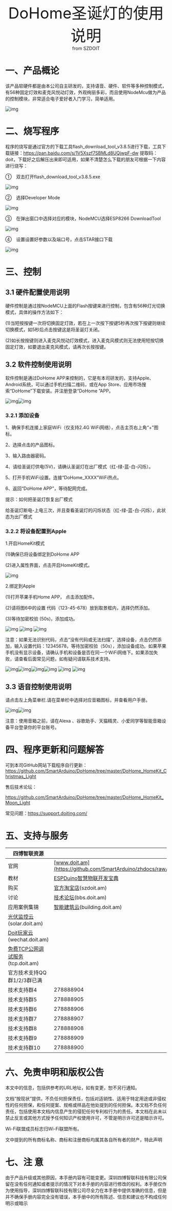  <center> <font size=10> DoHome圣诞灯的使用说明 </font></center>

<center> from SZDOIT </center>

#  一、产品概论

该产品软硬件都是由本公司自主研发的，支持语音、硬件、软件等多种控制模式，有56种固定灯效和麦克风悦动灯效，外观绚丽多彩，而且使用NodeMcu做为产品的控制模块，非常适合电子爱好者入门学习，简单适用。

![img](https://github.com/SmartArduino/zhdocs/raw/master/zhSmartProduct/DoHomeChristmasTree/wps2.jpg)

# 二、烧写程序

程序的烧写是通过官方的下载工具flash_download_tool_v3.8.5进行下载，工具下载链接：https://pan.baidu.com/s/1V5Xszf7SBMLd8UQjwpF-dw 提取码：doit，下载好之后解压出来即可适用，如果不清楚怎么下载的朋友可根据一下内容进行烧写：

①　双击打开flash_download_tool_v3.8.5.exe

![img](https://github.com/SmartArduino/zhdocs/raw/master/zhSmartProduct/DoHomeChristmasTree/wps3.jpg) 

②　选择Developer Mode

![img](https://github.com/SmartArduino/zhdocs/raw/master/zhSmartProduct/DoHomeChristmasTree/wps4.jpg) 

③　在弹出窗口中选择对应的模块，NodeMCU选择ESP8266 DownloadTool

![img](https://github.com/SmartArduino/zhdocs/raw/master/zhSmartProduct/DoHomeChristmasTree/wps5.jpg) 

④　设置设置好参数以及端口号，点击STAR接口下载

![img](https://github.com/SmartArduino/zhdocs/raw/master/zhSmartProduct/DoHomeChristmasTree/wps6.jpg) 

 

# 三、控制

## 3.1 硬件配置使用说明

硬件控制是通过按NodeMCU上面的Flash按键来进行控制，包含有56种灯光切换模式，具体的操作方法如下：

(1)当短按按键一次将切换固定灯效，若在上一次按下按键5秒再次按下按键则继续切换模式，如5秒后点击按键这是将圣诞灯关闭。

(2)如长按按键则进入麦克风悦动灯效模式，进入麦克风模式则无法使用短按切换固定灯效，如要退出麦克风模式，请再次长按按键。

## 3.2 软件控制使用说明

软件控制是通过DoHome APP来控制的，它是有本司研发的，支持Apple、Android系统，可以通过手机扫描二维码，或在App Store、应用市场搜索“DoHome”下载安装。并注册登录“DoHome ”APP。

![img](https://github.com/SmartArduino/zhdocs/raw/master/zhSmartProduct/DoHomeChristmasTree/wps7.jpg)![img](https://github.com/SmartArduino/zhdocs/raw/master/zhSmartProduct/DoHomeChristmasTree/wps8.jpg) 

 

### 3.2.1 添加设备

1、确保手机连接上家庭WiFi（仅支持2.4G WiFi网络），点击主页右上角“+”图标。

2、选择点击的产品图标。

3、输入路由器密码。

4、请给圣诞灯供电(5V)，请确认圣诞灯在出厂模式（红-绿-蓝-白-闪烁）。

5、打开手机WiFi设置。连接“DoHome_XXXX”WiFi热点。

6、返回“DoHome APP”，等待配网完成。

提示：如何把圣诞灯恢复出厂模式

给圣诞灯断电-上电三次，并且查看圣诞灯的闪烁状态（红-绿-蓝-白-闪烁），此状态为出厂模式

### 3.2.2 将设备配置到Apple

1.开启HomeKit模式

(1)确保已将设备绑定到DoHome APP

(2)进入属性界面，点击开启HomeKit模式。

![img](https://github.com/SmartArduino/zhdocs/raw/master/zhSmartProduct/DoHomeChristmasTree/wps9.png) 

2.绑定到Apple

(1)打开苹果手机Home APP， 点击添加配件。

(2)请将图6中的设置 代码（123-45-678）放到取景框内，选择仍然添加。

(3)等待加密校验 (50s)，添加成功。

  ![img](https://github.com/SmartArduino/zhdocs/raw/master/zhSmartProduct/DoHomeChristmasTree/wps10.png)   ![img](https://github.com/SmartArduino/zhdocs/raw/master/zhSmartProduct/DoHomeChristmasTree/wps11.png)  ![img](https://github.com/SmartArduino/zhdocs/raw/master/zhSmartProduct/DoHomeChristmasTree/wps12.jpg)

注意：如果无法识别代码，点击“没有代码或无法扫描”，选择设备，点击仍然添加，输入设置代码：12345678，等待加密校验（50s），添加设备成功。如果苹果手机没有显示设备，请确认手机和设备是否在同一个WiFi网络下。如果添加失败，请查看后面常见问题，如有疑问请联系技术支持。

![img](https://github.com/SmartArduino/zhdocs/raw/master/zhSmartProduct/DoHomeChristmasTree/wps13.png)![img](https://github.com/SmartArduino/zhdocs/raw/master/zhSmartProduct/DoHomeChristmasTree/wps14.png)![img](https://github.com/SmartArduino/zhdocs/raw/master/zhSmartProduct/DoHomeChristmasTree/wps15.png)![img](https://github.com/SmartArduino/zhdocs/raw/master/zhSmartProduct/DoHomeChristmasTree/wps16.png)    ![img](https://github.com/SmartArduino/zhdocs/raw/master/zhSmartProduct/DoHomeChristmasTree/wps17.png)   ![img](https://github.com/SmartArduino/zhdocs/raw/master/zhSmartProduct/DoHomeChristmasTree/wps18.png)

 

## 3.3 语音控制使用说明

请点击左上角菜单栏.请在菜单栏中选择对应音箱图标，并查看用户手册。

![img](https://github.com/SmartArduino/zhdocs/raw/master/zhSmartProduct/DoHomeChristmasTree/wps19.jpg)![img](https://github.com/SmartArduino/zhdocs/raw/master/zhSmartProduct/DoHomeChristmasTree/wps20.jpg) 

注意：使用音箱之前，请在Alexa 、谷歌助手、天猫精灵、小爱同学等智能音箱设备平台登录你的平台账号。

# 四、程序更新和问题解答

可到本司GitHub网站下载程序自行更新：https://github.com/SmartArduino/DoHome/tree/master/DoHome_HomeKit_Christmas_Light

售后技术论坛：

https://github.com/SmartArduino/DoHome/tree/master/DoHome_HomeKit_Moon_Light

常见问题：https://support.doiting.com/

# 五、支持与服务

 

| 四博智联资源                                                 |                                                              |
| ------------------------------------------------------------ | ------------------------------------------------------------ |
| 官网                                                         | [www.doit.am](https://github.com/SmartArduino/zhdocs/raw/master/zhSmartProduct/DoHomeChristmasTree/http://www.doit.am/) |
| 教材                                                         | [ESPDuino智慧物联开发宝典](https://github.com/SmartArduino/zhdocs/raw/master/zhSmartProduct/DoHomeChristmasTree/https://item.taobao.com/item.htm?spm=a1z10.3-c.w4002-7420449993.9.Bgp1Ll&id=520583000610) |
| 购买                                                         | [官方淘宝店](https://github.com/SmartArduino/zhdocs/raw/master/zhSmartProduct/DoHomeChristmasTree/https://szdoit.taobao.com/)(szdoit.am) |
| 讨论                                                         | [技术论坛](https://github.com/SmartArduino/zhdocs/raw/master/zhSmartProduct/DoHomeChristmasTree/http://bbs.doit.am/forum.php)(bbs.doit.am) |
| 应用案例集锦                                                 | [智能建筑云](https://github.com/SmartArduino/zhdocs/raw/master/zhSmartProduct/DoHomeChristmasTree/http://building.doit.am)(building.doit.am) |
| [光伏监控云](https://github.com/SmartArduino/zhdocs/raw/master/zhSmartProduct/DoHomeChristmasTree/http://solar.doit.am)(solar.doit.am) |                                                              |
| [Doit玩家云](https://github.com/SmartArduino/zhdocs/raw/master/zhSmartProduct/DoHomeChristmasTree/http://wechat.doit.am)(wechat.doit.am) |                                                              |
| [免费TCP公网调试服务](https://github.com/SmartArduino/zhdocs/raw/master/zhSmartProduct/DoHomeChristmasTree/http://tcp.doit.am)(tcp.doit.am) |                                                              |
| 官方技术支持QQ群1/2/3群已满                                  |                                                              |
| 技术支持群4                                                  | 278888904                                                    |
| 技术支持群5                                                  | 278888905                                                    |
| 技术支持群6                                                  | 278888906                                                    |
| 技术支持群7                                                  | 278888907                                                    |
| 技术支持群8                                                  | 278888908                                                    |
| 技术支持群9                                                  | 278888909                                                    |
| 技术支持群10                                                 | 278888900                                                    |

 

 

# 六、免责申明和版权公告

本文中的信息，包括供参考的URL地址，如有变更，恕不另行通知。 

文档“按现状”提供，不负任何担保责任，包括对适销性、适用于特定用途或非侵权性的任何担保，和任何提案、规格或样品在他处提到的任何担保。本文档不负任何责任，包括使用本文档内信息产生的侵犯任何专利权行为的责任。本文档在此未以禁止反言或其他方式授予任何知识产权使用许可，不管是明示许可还是暗示许可。 

Wi-Fi联盟成员标志归Wi-Fi联盟所有。

文中提到的所有商标名称、商标和注册商标均属其各自所有者的财产，特此声明

# 七、注 意

由于产品升级或其他原因，本手册内容有可能变更。深圳四博智联科技有限公司保留在没有任何通知或者提示的情况下对本手册的内容进行修改的权利。本手册仅作为使用指导，深圳四博智联科技有限公司尽全力在本手册中提供准确的信息，但是并不确保手册内容完全没有错误，本手册中的所有陈述、信息和建议也不构成任何明示或暗示